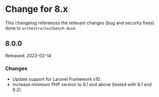 # Change for 8.x

This changelog references the relevant changes (bug and security fixes) done to `orchestra/testbench-dusk`.


## 8.0.0

Released: 2023-02-14

### Changes

* Update support for Laravel Framework v10.
* Increase minimum PHP version to 8.1 and above (tested with 8.1 and 8.2).
